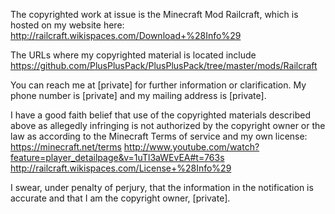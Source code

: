 The copyrighted work at issue is the Minecraft Mod Railcraft, which is hosted on my website here: http://railcraft.wikispaces.com/Download+%28Info%29

The URLs where my copyrighted material is located include https://github.com/PlusPlusPack/PlusPlusPack/tree/master/mods/Railcraft

You can reach me at [private] for further information or clarification. My phone number is [private] and my mailing address is [private]. 

I have a good faith belief that use of the copyrighted materials described above as allegedly infringing is not authorized by the copyright owner or the law as according to the Minecraft Terms of service and my own license:
https://minecraft.net/terms
http://www.youtube.com/watch?feature=player_detailpage&v=1uTl3aWEvEA#t=763s
http://railcraft.wikispaces.com/License+%28Info%29

I swear, under penalty of perjury, that the information in the notification is accurate and that I am the copyright owner,
[private].
